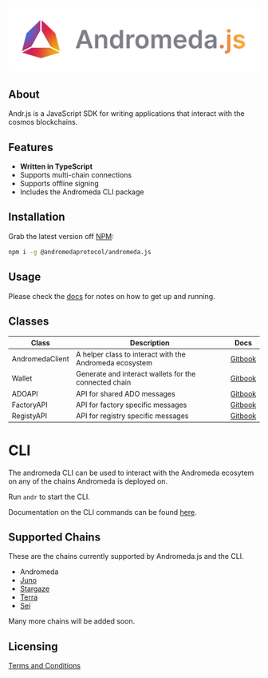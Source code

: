 <p>&nbsp;</p>
<p align="center">
<img src="https://github.com/andromedaprotocol/andromeda.js/blob/development/image/andromeda-js-logo.png" width=800>
</p>

## About

Andr.js is a JavaScript SDK for writing applications that interact with the cosmos blockchains.

## Features

- **Written in TypeScript**
- Supports multi-chain connections
- Supports offline signing
- Includes the Andromeda CLI package

## Installation

Grab the latest version off [NPM](https://www.npmjs.com/package/@andromedaprotocol/andromeda.js/v/0.1.3):

```sh
npm i -g @andromedaprotocol/andromeda.js
```

## Usage

Please check the [docs](https://docs.andromedaprotocol.io/andromeda.js/) for notes on how to get up and running.

## Classes

|Class| Description | Docs|
|----------------------------------------------------------|-------------------------------------------------|------------------------------|
| AndromedaClient | A helper class to interact with the Andromeda ecosystem | [Gitbook](https://docs.andromedaprotocol.io/andromeda.js/classes/andromedaclient-class) |
| Wallet | Generate and interact wallets for the connected chain | [Gitbook](https://docs.andromedaprotocol.io/andromeda.js/classes/wallet-class) |
| ADOAPI | API for shared ADO messages|[Gitbook](https://docs.andromedaprotocol.io/andromeda.js/classes/api-classes)|
| FactoryAPI| API for factory specific messages | [Gitbook](https://docs.andromedaprotocol.io/andromeda.js/classes/api-classes/factoryapi)|
| RegistyAPI| API for registry specific messages | [Gitbook](https://docs.andromedaprotocol.io/andromeda.js/classes/api-classes/registryapi)|


# CLI

The andromeda CLI can be used to interact with the Andromeda ecosytem on any of the chains Andromeda is deployed on.

Run  `andr`  to start the CLI. 

Documentation on the CLI commands can be found [here](https://docs.andromedaprotocol.io/andromeda/andromeda-cli/introduction).

## Supported Chains

These are the chains currently supported by Andromeda.js and the CLI.

- Andromeda 
- [Juno](https://docs.junonetwork.io/juno/readme)
- [Stargaze](https://www.stargaze.zone)
- [Terra](https://docs.terra.money)
- [Sei](https://docs.seinetwork.io/introduction/overview)


Many more chains will be added soon. 

## Licensing

[Terms and Conditions](https://github.com/andromedaprotocol/andromeda-core/blob/development/LICENSE/LICENSE.md)

